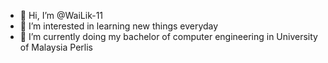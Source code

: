 - 👋 Hi, I’m @WaiLik-11
- 👀 I’m interested in learning new things everyday
- 🌱 I’m currently doing my bachelor of computer engineering in University of Malaysia Perlis

<!---
WaiLik-11/WaiLik-11 is a ✨ special ✨ repository because its `README.md` (this file) appears on your GitHub profile.
You can click the Preview link to take a look at your changes.
--->
